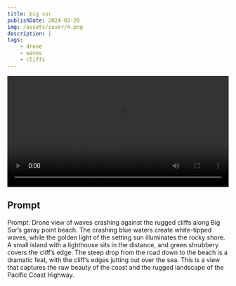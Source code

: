 ```yaml
---
title: big sur
publishDate: 2024-02-20
img: /assets/cover/4.png
description: |
tags:
    - drone
    - waves
    - cliffs
---
```


<video style="width: 100%;" src="/assets/video/big-sur.mp4" controls ></video>

## Prompt

Prompt: Drone view of waves crashing against the rugged cliffs along Big Sur’s garay point beach. The crashing blue waters create white-tipped waves, while the golden light of the setting sun illuminates the rocky shore. A small island with a lighthouse sits in the distance, and green shrubbery covers the cliff’s edge. The steep drop from the road down to the beach is a dramatic feat, with the cliff’s edges jutting out over the sea. This is a view that captures the raw beauty of the coast and the rugged landscape of the Pacific Coast Highway.
